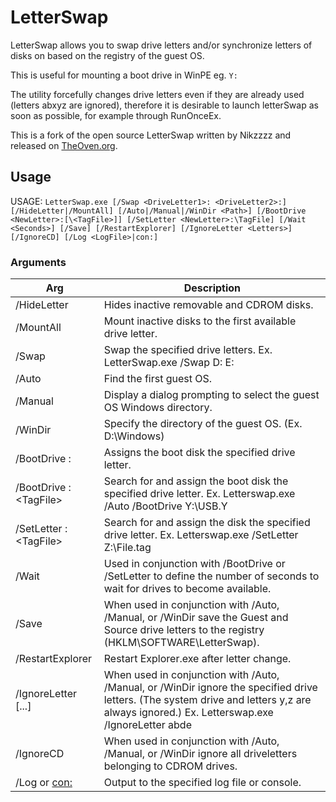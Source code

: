 # LetterSwap

LetterSwap allows you to swap drive letters and/or synchronize letters of disks on based on the registry of the guest OS.

This is useful for mounting a boot drive in WinPE eg. `Y:`

The utility forcefully changes drive letters even if they are already used (letters abxyz are ignored), therefore it is desirable to launch letterSwap as soon as possible, for example through RunOnceEx.

This is a fork of the open source LetterSwap written by Nikzzzz and released on [TheOven.org](https://old.theoven.org/index0435.html?topic=93.0).

## Usage

USAGE: `LetterSwap.exe [/Swap <DriveLetter1>: <DriveLetter2>:] [/HideLetter|/MountAll] [/Auto|/Manual|/WinDir <Path>] [/BootDrive <NewLetter>:[\<TagFile>]] [/SetLetter <NewLetter>:\TagFile] [/Wait <Seconds>] [/Save] [/RestartExplorer] [/IgnoreLetter <Letters>] [/IgnoreCD] [/Log <LogFile>|con:]`

### Arguments
|Arg|Description|
|---|---|
|/HideLetter                         | Hides inactive removable and CDROM disks.|
|/MountAll                           | Mount inactive disks to the first available drive letter.|
|/Swap <DriveLetter1> <DriveLetter2> | Swap the specified drive letters. Ex. LetterSwap.exe /Swap D: E:|
|/Auto                               | Find the first guest OS.|
|/Manual                             | Display a dialog prompting to select the guest OS Windows directory.|
|/WinDir <Path>                      | Specify the directory of the guest OS. (Ex. D:\Windows)|
|/BootDrive <NewLetter>:             | Assigns the boot disk the specified drive letter.|
|/BootDrive <NewLetter>:\<TagFile>   | Search for <TagFile> and assign the boot disk the specified drive letter. Ex. Letterswap.exe /Auto /BootDrive Y:\USB.Y|
|/SetLetter <NewLetter>:\<TagFile>   | Search for <TagFile> and assign the disk the specified drive letter. Ex. Letterswap.exe /SetLetter Z:\File.tag|
|/Wait <Seconds>                     | Used in conjunction with /BootDrive or /SetLetter to define the number of seconds to wait for drives to become available.|
|/Save                               | When used in conjunction with /Auto, /Manual, or /WinDir save the Guest and Source drive letters to the registry (HKLM\SOFTWARE\LetterSwap).|
|/RestartExplorer                    | Restart Explorer.exe after letter change.|
|/IgnoreLetter <Letter>[...]         | When used in conjunction with /Auto, /Manual, or /WinDir ignore the specified drive letters. (The system drive and letters y,z are always ignored.) Ex. Letterswap.exe /IgnoreLetter abde|
|/IgnoreCD                           | When used in conjunction with /Auto, /Manual, or /WinDir ignore all driveletters belonging to CDROM drives.|
|/Log <LogFile> or <con:>               | Output to the specified log file or console.|
